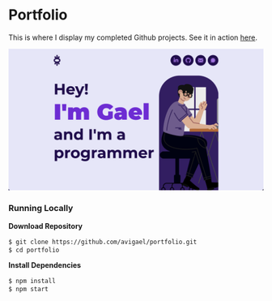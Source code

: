 # Portfolio

This is where I display my completed Github projects. See it in action [here](https://gael.cc/ "here").

![Screenshot](https://raw.githubusercontent.com/avigael/portfolio/main/screenshots/screenshot.png "Screenshot")

### Running Locally

**Download Repository**

```
$ git clone https://github.com/avigael/portfolio.git
$ cd portfolio
```

**Install Dependencies**

```
$ npm install
$ npm start
```
